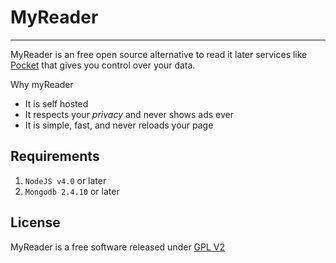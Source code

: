 # MyReader
-------------------------------------------------
MyReader is an free open source alternative to read it later services like [Pocket](https://getpocket.com/) that gives you control over your data. 

Why myReader  
* It is self hosted  
* It respects your *privacy* and never shows ads ever  
* It is simple, fast, and never reloads your page

## Requirements
1. `NodeJS v4.0` or later
2. `Mongodb 2.4.10` or later

## License

MyReader is a free software released under [GPL V2](http://www.gnu.org/licenses/old-licenses/gpl-2.0.html)